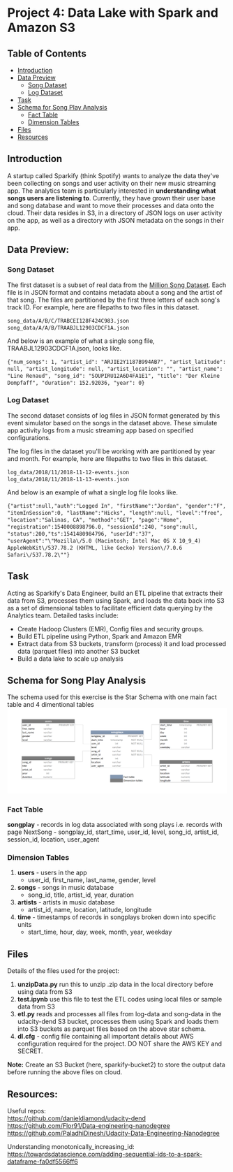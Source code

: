 # Project 4: Data Lake with Spark and Amazon S3

## Table of Contents

- [Introduction](#introduction)
- [Data Preview](#data-preview)
  - [Song Dataset](#song-dataset)
  - [Log Dataset](#log-dataset)
- [Task](#task)
- [Schema for Song Play Analysis](#schema-for-song-play-analysis)
  - [Fact Table](#fact-table)
  - [Dimension Tables](#dimension-tables)
- [Files](#files)
- [Resources](#resources)

## Introduction

A startup called Sparkify (think Spotify) wants to analyze the data they've been collecting on songs and user activity on their new music streaming app. The analytics team is particularly interested in **understanding what songs users are listening to**. Currently, they have grown their user base and song database and want to move their processes and data onto the cloud. Their data resides in S3, in a directory of JSON logs on user activity on the app, as well as a directory with JSON metadata on the songs in their app.

## Data Preview:
### Song Dataset
The first dataset is a subset of real data from the [Million Song Dataset](https://labrosa.ee.columbia.edu/millionsong). Each file is in JSON format and contains metadata about a song and the artist of that song. The files are partitioned by the first three letters of each song's track ID. For example, here are filepaths to two files in this dataset.

```
song_data/A/B/C/TRABCEI128F424C983.json
song_data/A/A/B/TRAABJL12903CDCF1A.json
```
And below is an example of what a single song file, TRAABJL12903CDCF1A.json, looks like.
```
{"num_songs": 1, "artist_id": "ARJIE2Y1187B994AB7", "artist_latitude": null, "artist_longitude": null, "artist_location": "", "artist_name": "Line Renaud", "song_id": "SOUPIRU12A6D4FA1E1", "title": "Der Kleine Dompfaff", "duration": 152.92036, "year": 0}
```
### Log Dataset
The second dataset consists of log files in JSON format generated by this event simulator based on the songs in the dataset above. These simulate app activity logs from a music streaming app based on specified configurations.

The log files in the dataset you'll be working with are partitioned by year and month. For example, here are filepaths to two files in this dataset.

```
log_data/2018/11/2018-11-12-events.json
log_data/2018/11/2018-11-13-events.json
```
And below is an example of what a single log file looks like.
```
{"artist":null,"auth":"Logged In", "firstName":"Jordan", "gender":"F", "itemInSession":0, "lastName":"Hicks", "length":null, "level":"free", "location":"Salinas, CA", "method":"GET", "page":"Home", "registration":1540008898796.0, "sessionId":240, "song":null, "status":200,"ts":1541480984796, "userId":"37", "userAgent":"\"Mozilla\/5.0 (Macintosh; Intel Mac OS X 10_9_4) AppleWebKit\/537.78.2 (KHTML, like Gecko) Version\/7.0.6 Safari\/537.78.2\""}
```

## Task
Acting as Sparkify's Data Engineer, build an ETL pipeline that extracts their data from S3, processes them using Spark, and loads the data back into S3 as a set of dimensional tables to facilitate efficient data querying by the Analytics team. 
Detailed tasks include:
- Create Hadoop Clusters (EMR), Config files and security groups.
- Build ETL pipeline using Python, Spark and Amazon EMR
- Extract data from S3 buckets, transform (process) it and load processed data (parquet files) into another S3 bucket 
- Build a data lake to scale up analysis


## Schema for Song Play Analysis
The schema used for this exercise is the Star Schema with one main fact table and 4 dimentional tables
<img src="https://raw.githubusercontent.com/SumerBangera/Data-Engineering/main/Project%201%3A%20Postgres/Star%20Schema.png"/>


### Fact Table
**songplay** - records in log data associated with song plays i.e. records with page NextSong
    - songplay_id, start_time, user_id, level, song_id, artist_id, session_id, location, user_agent

### Dimension Tables
1. **users** - users in the app
    - user_id, first_name, last_name, gender, level
2. **songs** - songs in music database
    - song_id, title, artist_id, year, duration
3. **artists** - artists in music database
    - artist_id, name, location, latitude, longitude
4. **time** - timestamps of records in songplays broken down into specific units
    - start_time, hour, day, week, month, year, weekday

## Files
Details of the files used for the project:
1. **unzipData.py** run this to unzip .zip data in the local directory before using data from S3
2. **test.ipynb** use this file to test the ETL codes using local files or sample data from S3
3. **etl.py** reads and processes all files from log-data and song-data in the udacity-dend S3 bucket, processes them using Spark and loads them into S3 buckets as parquet files based on the above star schema.
4. **dl.cfg** - config file containing all important details about AWS configuration required for the project. DO NOT share the AWS KEY and SECRET. 

**Note:** Create an S3 Bucket (here, sparkify-bucket2) to store the output data before running the above files on cloud.


## Resources:
Useful repos:  
https://github.com/danieldiamond/udacity-dend  
https://github.com/Flor91/Data-engineering-nanodegree  
https://github.com/PaladhiDinesh/Udacity-Data-Engineering-Nanodegree  

Understanding monotonically_increasing_id:  
https://towardsdatascience.com/adding-sequential-ids-to-a-spark-dataframe-fa0df5566ff6

